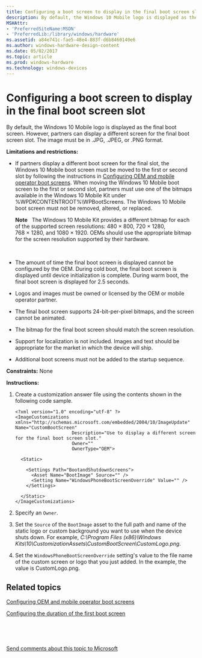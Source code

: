 ```yaml
---
title: Configuring a boot screen to display in the final boot screen slot
description: By default, the Windows 10 Mobile logo is displayed as the final boot screen. However, partners can display a different screen for the final boot screen slot. The image must be in .JPG, .JPEG, or .PNG format.
MSHAttr:
- 'PreferredSiteName:MSDN'
- 'PreferredLib:/library/windows/hardware'
ms.assetid: a84e741c-fae5-48e4-883f-d6b8460140e6
ms.author: windows-hardware-design-content
ms.date: 05/02/2017
ms.topic: article
ms.prod: windows-hardware
ms.technology: windows-devices
---
```


# Configuring a boot screen to display in the final boot screen slot


By default, the Windows 10 Mobile logo is displayed as the final boot screen. However, partners can display a different screen for the final boot screen slot. The image must be in .JPG, .JPEG, or .PNG format.

**Limitations and restrictions:**

-   If partners display a different boot screen for the final slot, the Windows 10 Mobile boot screen must be moved to the first or second slot by following the instructions in [Configuring OEM and mobile operator boot screens](configuring-oem-and-mobile-operator-boot-screens.md). When moving the Windows 10 Mobile boot screen to the first or second slot, partners must use one of the bitmaps available in the Windows 10 Mobile Kit under %WPDKCONTENTROOT%\\WPBootScreens. The Windows 10 Mobile boot screen must not be removed, altered, or replaced.

    **Note**  
    The Windows 10 Mobile Kit provides a different bitmap for each of the supported screen resolutions: 480 × 800, 720 × 1280, 768 × 1280, and 1080 × 1920. OEMs should use the appropriate bitmap for the screen resolution supported by their hardware.

     

-   The amount of time the final boot screen is displayed cannot be configured by the OEM. During cold boot, the final boot screen is displayed until device initialization is complete. During warm boot, the final boot screen is displayed for 2.5 seconds.

-   Logos and images must be owned or licensed by the OEM or mobile operator partner.

-   The final boot screen supports 24-bit-per-pixel bitmaps, and the screen cannot be animated.

-   The bitmap for the final boot screen should match the screen resolution.

-   Support for localization is not included. Images and text should be appropriate for the market in which the device will ship.

-   Additional boot screens must not be added to the startup sequence.

<a href="" id="constraints---none"></a>**Constraints:** None  

<a href="" id="instructions-"></a>**Instructions:**  
1.  Create a customization answer file using the contents shown in the following code sample.

    ``` syntax
    <?xml version="1.0" encoding="utf-8" ?>  
    <ImageCustomizations xmlns="http://schemas.microsoft.com/embedded/2004/10/ImageUpdate"  
    Name="CustomBootScreen"  
                         Description="Use to display a different screen for the final boot screen slot."  
                         Owner=""  
                         OwnerType="OEM"> 
      
      <Static>  

        <Settings Path="BootandShutdownScreens">  
          <Asset Name="BootImage" Source="" />
          <Setting Name="WindowsPhoneBootScreenOverride" Value="" />  
        </Settings>  

      </Static>
    </ImageCustomizations>
    ```

2.  Specify an `Owner`.

3.  Set the `Source` of the `BootImage` asset to the full path and name of the static logo or custom background you want to use when the device shuts down. For example, *C:\\Program Files (x86)\\Windows Kits\\10\\CustomizationAssets\\CustomBootScreen\\CustomLogo.png*.

4.  Set the `WindowsPhoneBootScreenOverride` setting's value to the file name of the custom screen or logo that you just added. In the example, the value is CustomLogo.png.

## Related topics


[Configuring OEM and mobile operator boot screens](configuring-oem-and-mobile-operator-boot-screens.md)

[Configuring the duration of the first boot screen](configuring-the-duration-of-the-first-boot-screen.md)

 

 

[Send comments about this topic to Microsoft](mailto:wsddocfb@microsoft.com?subject=Documentation%20feedback%20%5Bp_phCustomization\p_phCustomization%5D:%20Configuring%20a%20boot%20screen%20to%20display%20in%20the%20final%20boot%20screen%20slot%20%20RELEASE:%20%289/7/2016%29&body=%0A%0APRIVACY%20STATEMENT%0A%0AWe%20use%20your%20feedback%20to%20improve%20the%20documentation.%20We%20don't%20use%20your%20email%20address%20for%20any%20other%20purpose,%20and%20we'll%20remove%20your%20email%20address%20from%20our%20system%20after%20the%20issue%20that%20you're%20reporting%20is%20fixed.%20While%20we're%20working%20to%20fix%20this%20issue,%20we%20might%20send%20you%20an%20email%20message%20to%20ask%20for%20more%20info.%20Later,%20we%20might%20also%20send%20you%20an%20email%20message%20to%20let%20you%20know%20that%20we've%20addressed%20your%20feedback.%0A%0AFor%20more%20info%20about%20Microsoft's%20privacy%20policy,%20see%20http://privacy.microsoft.com/default.aspx. "Send comments about this topic to Microsoft")





